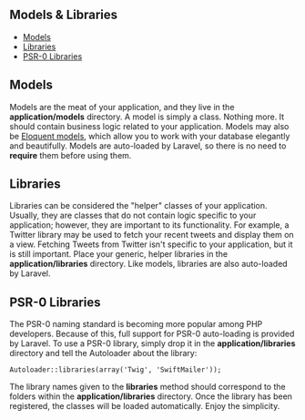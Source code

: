 ## Models & Libraries

- [Models](#models)
- [Libraries](#libraries)
- [PSR-0 Libraries](#psr)

<a name="models"></a>
## Models

Models are the meat of your application, and they live in the **application/models** directory. A model is simply a class. Nothing more. It should contain business logic related to your application. Models may also be [Eloquent models](/docs/public/database/eloquent), which allow you to work with your database elegantly and beautifully. Models are auto-loaded by Laravel, so there is no need to **require** them before using them.

<a name="libraries"></a>
## Libraries

Libraries can be considered the "helper" classes of your application. Usually, they are classes that do not contain logic specific to your application; however, they are important to its functionality. For example, a Twitter library may be used to fetch your recent tweets and display them on a view. Fetching Tweets from Twitter isn't specific to your application, but it is still important. Place your generic, helper libraries in the **application/libraries** directory. Like models, libraries are also auto-loaded by Laravel.

<a name="psr"></a>
## PSR-0 Libraries

The PSR-0 naming standard is becoming more popular among PHP developers. Because of this, full support for PSR-0 auto-loading is provided by Laravel. To use a PSR-0 library, simply drop it in the **application/libraries** directory and tell the Autoloader about the library:

	Autoloader::libraries(array('Twig', 'SwiftMailer'));

The library names given to the **libraries** method should correspond to the folders within the **application/libraries** directory. Once the library has been registered, the classes will be loaded automatically. Enjoy the simplicity.
